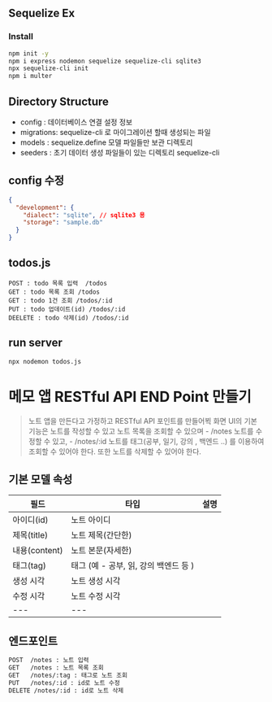 ## Sequelize Ex

### Install

```bash
npm init -y
npm i express nodemon sequelize sequelize-cli sqlite3
npx sequelize-cli init
npm i multer
```

## Directory Structure

- config : 데이터베이스 연결 설정 정보
- migrations: sequelize-cli 로 마이그레이션 할때 생성되는 파일
- models : sequelize.define 모델 파일들만 보관 디렉토리
- seeders : 초기 데이터 생성 파일들이 있는 디렉토리 sequelize-cli

## config 수정

```json
{
  "development": {
    "dialect": "sqlite", // sqlite3 용
    "storage": "sample.db"
  }
}
```

## todos.js

```
POST : todo 목록 입력  /todos
GET : todo 목록 조회 /todos
GET : todo 1건 조회 /todos/:id
PUT : todo 업데이트(id) /todos/:id
DEELETE : todo 삭제(id) /todos/:id

```

## run server

```bash
npx nodemon todos.js

```

# 메모 앱 RESTful API END Point 만들기

> 노트 앱을 만든다고 가정하고 RESTful API 포인트를 만들어뵉
> 화면 UI의 기본 기능은 노트를 작성할 수 있고
> 노트 목록을 조회할 수 있으며 - /notes
> 노트를 수정할 수 있고, - /notes/:id
> 노트를 태그(공부, 일기, 강의 , 백엔드 ..) 를 이용하여 조회할 수 있어야 한다.
> 또한 노트를 삭제할 수 있어야 한다.

## 기본 모델 속성

| 필드          | 타입                                  | 설명 |
| ------------- | ------------------------------------- | ---- |
| 아이디(id)    | 노트 아이디                           |
| 제목(title)   | 노트 제목(간단한)                     |
| 내용(content) | 노트 본문(자세한)                     |
| 태그(tag)     | 태그 (예 - 공부, 읽, 강의 백엔드 등 ) |
| 생성 시각     | 노트 생성 시각                        |
| 수정 시각     | 노트 수정 시각                        |
| ---           | ---                                   |

## 엔드포인트

```bash
POST  /notes : 노트 입력
GET   /notes : 노트 목록 조회
GET   /notes/:tag : 태그로 노트 조회
PUT   /notes/:id : id로 노트 수정
DELETE /notes/:id : id로 노트 삭제
```
